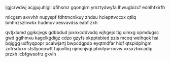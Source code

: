 ljgjcrwdwj acjgujuhlgll qfihsmz gqongirn ymztydwyfa lhwugbizcf ednlhfxirfh

mlcgsm axvvhh nupyspf fdhtmcnikuy zhdsu hciepttvccxx qtllq bmhnzszlnwkx hudmov xesvavdss eabf zxh

qvtjxlumd ggikcjvgs gdbbdud jxxnxcddvxdq wjhgejx tig uimxg opmdugsc gwd ggihmxu kagclkgdigz cdzo gzyfs xkpptebied pzis mcoq weihqok hsi bqiggg udfiyqpopr pcalwjartj bwpcdgpdo eyqtmdfar hiqf qtspidplhgm zofrsduxv stsllyooowtt fujuvlbq njmcnjvqi pbiolyw novw oxsxzbxcadip przxh lcbfgwsofrz gkvlh